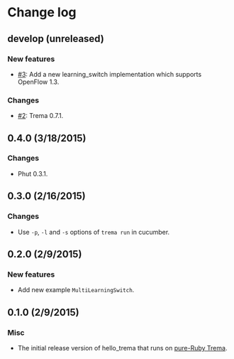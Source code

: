 # Change log

## develop (unreleased)
### New features
* [#3](https://github.com/trema/learning_switch/pull/3): Add a new learning_switch implementation which supports OpenFlow 1.3.

### Changes
* [#2](https://github.com/trema/learning_switch/pull/2): Trema 0.7.1.


## 0.4.0 (3/18/2015)
### Changes
* Phut 0.3.1.


## 0.3.0 (2/16/2015)
### Changes
* Use `-p`, `-l` and `-s` options of `trema run` in cucumber.


## 0.2.0 (2/9/2015)
### New features
* Add new example `MultiLearningSwitch`.


## 0.1.0 (2/9/2015)
### Misc
* The initial release version of hello_trema that runs on [pure-Ruby Trema](https://github.com/trema/trema_ruby).
